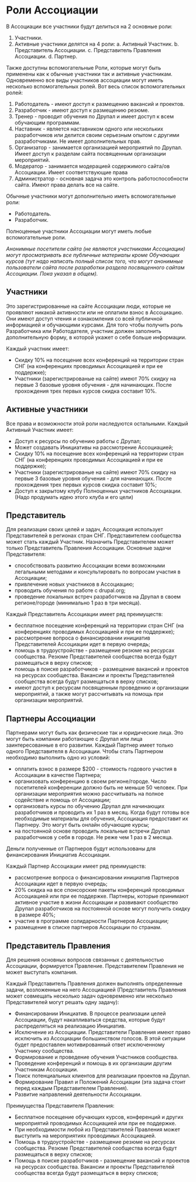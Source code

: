 # Роли Ассоциации

В Ассоциации все участники будут делиться на 2 основные роли:
1. Участники.
2. Активные участники делятся на 4 роли:
  a. Активный Участник.
  b. Представитель Ассоциации.
  c. Представитель Правления Ассоциации.
  d. Партнер.

Также доступны вспомогательные Роли, которые могут быть применены как к обычные участники так и активные участникам. Одновременно все виды участников ассоциации могут иметь несколько вспомогательных ролей. Вот весь список вспомогательных ролей:
1. Работодатель - имеют доступ к размещению вакансий и проектов.
2. Разработчик - имеют доступ к размещению резюме.
3. Тренер - проводит обучения по Друпал и имеет доступ к всем обучающим программам.
4. Наставник - является наставником одного или нескольких разработчиков или делится своим серьезным опытом с другими разработчиками. Не имеет дополнительных прав.
5. Организатор - занимается организацией мероприятий по Друпал. Имеет доступ к разделам сайта посвященным организации мероприятий.
6. Модератор - занимается модерацией содержимого сайта/ов Ассоциации. Имеет соответствующие права
7. Администратор - основная задача это контроль работоспособности сайта. Имеют права делать все на сайте.

Обычные участники могут дополнительно иметь вспомогательные роли:
- Работодатель.
- Разработчик.

Полноценные участники Ассоциации могут иметь любые вспомогательные роли.

*Анонимные посетители сайта (не являются участниками Ассоциации) могут просматривать все публичные материалы кроме Обучающих курсов (тут надо написать полный список того, что могут анонимные пользователи сайта после разработки раздела посвященного сайтам Ассоциации. Пока указал в общем).*

## Участники
Это зарегистрированные на сайте Ассоциации люди, которые не проявляют никакой активности или не оплатили взнос в Ассоциацию. Они имеют доступ чтения и ознакомления со всей публичной информацией и обучающими курсами. Для того чтобы получить роль Разработчика или Работодателя, участник должен заполнить дополнительную форму, в которой укажет о себе больше информации.

Каждый участник имеет:
- Cкидку 10% на посещение всех конференций на территории стран СНГ (на конференциях проводимых Ассоциацией и при ее поддержке);
- Участники (зарегистрированые на сайте) имеют 70% скидку на первые 3 базовые уровня обучения - для начинающих. После прохождения трех первых курсов скидка составит 10%.

## Активные участники
Все права и возможности этой роли наследуются остальными. Каждый Активный Участник имеет:
- Доступ к ресурсы по обучению работы с Друпал;
- Может создавать Инициативы на рассмотрение Ассоциацией;
- Скидку 10% на посещение всех конференций на территории стран СНГ (на конференциях проводимых Ассоциацией и при ее поддержке);
- Участники (зарегистрированые на сайте) имеют 70% скидку на первые 3 базовые уровня обучения - для начинающих. После прохождения трех первых курсов скидка составит 10%;
- Доступ к закрытому клубу Полноценных участников Ассоциации. (Надо продумать идею этого клуба и его цели)

## Представитель
Для реализации своих целей и задач, Ассоциация использует Представителей в регионах стран СНГ. Представителем сообщества может стать каждый Участник. Назначить Представителем может только Представитель Правления Ассоциации. Основные задачи Представителя:
- способствовать развитию Ассоциации всеми возможными легальными методами и консультировать по вопросам участия в Ассоциации;
- привлечение новых участников в Ассоциацию;
- проводить обучения по работе с drupal.org;
- проведение локальных встреч разработчиков на Друпал в своем регионе/городе (минимально 1 раз в три месяца).

Каждый Представитель Ассоциации имеет ряд преимуществ:
- бесплатное посещение конференций на территории стран СНГ (на конференциях проводимых Ассоциацией и при ее поддержке);
- рассмотрение вопроса о финансировании инициатив Представителей Ассоциации идет в первую очередь;
- помощь в трудоустройстве - размещение резюме на ресурсах сообщества. Резюме Представителей сообщества всегда будут размещаться в верху списков;
- помощь в поиске разработчиков - размещение вакансий и проектов на ресурсах сообщества. Вакансии и проекты Представителей сообщества всегда будут размещаться в верху списков;
- имеют доступ к ресурсам посвященным проведению и организации мероприятий, а также могут рассчитывать на помощь при организации мероприятий.

## Партнеры Ассоциации
Партнерами могут быть как физические так и юридические лица. Это могут быть компании работающие с Друпал или лица заинтересованные в его развитии. Каждый Партнер имеет только одного Представителя в Ассоциации. Чтобы стать Партнером необходимо выполнить одно из условий:
- оплатить взнос в размере $200 - стоимость годового участия в Ассоциации в качестве Партнера;
- организовать конференцию в своем регионе/городе. Число посетителей конференции должно быть не меньше 50 человек. При организации мероприятия можно рассчитывать на полное содействие и помощь от Ассоциации;
- организовать курсы по обучению Друпал для начинающих разработчиков и проводить их 1 раз в месяц. Когда будут готовы все необходимые материалы для обучения, Ассоциация предоставит их Партнеру. Это могут быть онлайн обучающие курсы;
- на постоянной основе проводить локальные встречи Друпал разработчиков у себя в городе. Не реже чем 1 раз в 2 месяца.

Деньги полученные от Партнеров будут использованы для финансирования Инициатив Ассоциации.

Каждый Партнер Ассоциации имеет ряд преимуществ:
- рассмотрение вопроса о финансировании инициатив Партнеров Ассоциации идет в первую очередь;
- 20% скидка на все спонсорские пакеты конференций проводимых Ассоциацией или при ее поддержке. Партнеры, которые принимают активное участие в жизни Ассоциации и развивают сообщество Друпал разработчиков на постоянной основе могут получить скидку в размере 40%;
- участие в программе солидарности Партнеров Ассоциации;
- размещение в списке партнеров Ассоциации по странам.

## Представитель Правления
Для решения основных вопросов связанных с деятельностью Ассоциации, формируется Правление. Представителем Правления не может выступать компания.

Каждый Представитель Правления должен выполнять определенные задачи, возложенные на него Ассоциацией (Представитель Правления может совмещать несколько задач одновременно или несколько Представителей могут решать одну задачу):
- Финансировании Инициатив. В процессе реализации целей Ассоциации, будут накапливаться средства, которые будут распределяться на реализацию Инициатив.
- Исключение из Ассоциации. Представители Правления имеют право исключить из Ассоциации большинством голосов. В этой ситуации будет предоставлен мотивированный ответ исключенному Участнику сообщества.
- Формирование и проведение обучения Участников сообщества.
- Проведение конференций и помощь в их организации другим Участникам Ассоциации.
- Поиск потенциальных клиентов для реализации проектов на Друпал.
- Формирование Правил и Положений Ассоциации (эта задача стоит перед каждым Представителем Правления).
- Развитие направлений деятельности Ассоциации.

Преимущества Представителя Правления:
- Бесплатное посещение обучающих курсов, конференций и других мероприятий проводимых Ассоциацией или при ее поддержке.
- При необходимости любой из Представителей Правления может выступить на мероприятиях проводимых Ассоциацией.
- Помощь в трудоустройстве - размещение резюме на ресурсах сообщества. Резюме Представителей сообщества всегда будут размещаться в верху списков;
- Помощь в поиске разработчиков - размещение вакансий и проектов на ресурсах сообщества. Вакансии и проекты Представителей сообщества всегда будут размещаться в верху списков;
